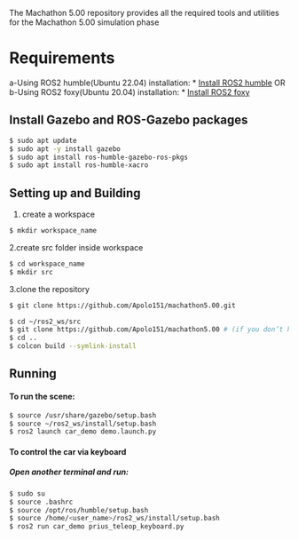 The Machathon 5.00 repository provides all the required tools and utilities for the Machathon 5.00 simulation phase

# Requirements

 a-Using ROS2 humble(Ubuntu 22.04) installation: 
     * [Install ROS2 humble](https://docs.ros.org/en/humble/Installation/Ubuntu-Install-Debians.html)
 OR
 b-Using ROS2 foxy(Ubuntu 20.04) installation:
     * [Install ROS2 foxy](https://docs.ros.org/en/foxy/Installation/Ubuntu-Install-Debians.html)

## Install Gazebo and ROS-Gazebo packages

```bash
$ sudo apt update
$ sudo apt -y install gazebo
$ sudo apt install ros-humble-gazebo-ros-pkgs
$ sudo apt install ros-humble-xacro
```
## Setting up and Building
1. create a workspace
 ```bash
$ mkdir workspace_name
```
2.create src folder inside workspace
 ```bash
$ cd workspace_name
$ mkdir src
```
3.clone the repository
 ```bash
$ git clone https://github.com/Apolo151/machathon5.00.git
```
```bash
$ cd ~/ros2_ws/src
$ git clone https://github.com/Apolo151/machathon5.00 # (if you don’t have git, install it: sudo apt install git)
$ cd ..
$ colcon build --symlink-install
```
## Running
#### To run the scene:
```bash
$ source /usr/share/gazebo/setup.bash
$ source ~/ros2_ws/install/setup.bash
$ ros2 launch car_demo demo.launch.py
```
#### To control the car via keyboard
##### Open another terminal and run:
```bash
$ sudo su
$ source .bashrc 
$ source /opt/ros/humble/setup.bash
$ source /home/<user_name>/ros2_ws/install/setup.bash
$ ros2 run car_demo prius_teleop_keyboard.py
```
